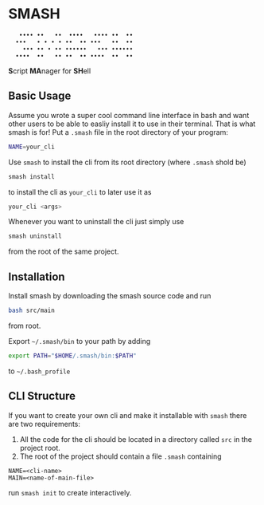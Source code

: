 # SMASH

```
   •••• ••   ••  ••••   •••• ••  ••
  •••   • • • • ••  •• •••   ••  ••
    ••• •• • •• ••••••   ••• ••••••
  ••••  ••   •• ••  •• ••••  ••  ••
```


**S**cript **MA**nager for **SH**ell

## Basic Usage
Assume you wrote a super cool command line interface in bash and want other users to be able to easliy install it to use in their terminal. That is what smash is for! Put a `.smash` file in the root directory of your program:
```bash
NAME=your_cli
```
Use `smash` to install the cli from its root directory (where `.smash` shold be)
```bash
smash install
```
to install the cli as `your_cli` to later use it as
```bash
your_cli <args>
```

Whenever you want to uninstall the cli just simply use
```bash
smash uninstall
```
from the root of the same project.

## Installation
Install smash by downloading the smash source code and run
```bash
bash src/main
```
from root.

Export `~/.smash/bin` to your path by adding
```bash
export PATH="$HOME/.smash/bin:$PATH"
```
to `~/.bash_profile`

## CLI Structure
If you want to create your own cli and make it installable with `smash` there are two requirements:
1. All the code for the cli should be located in a directory called `src` in the project root.
2. The root of the project should contain a file `.smash` containing 
  ```
  NAME=<cli-name>
  MAIN=<name-of-main-file>
  ```
  run `smash init` to create interactively.
